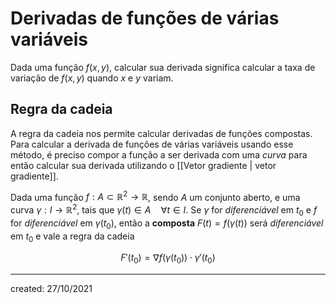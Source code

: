 # Derivadas de funções de várias variáveis
Dada uma função $f(x,y)$, calcular sua derivada significa calcular a taxa de variação de $f(x,y)$ quando $x$ e $y$ variam.

## Regra da cadeia
A regra da cadeia nos permite calcular derivadas de funções compostas. Para calcular a derivada de funções de várias variáveis usando esse método, é preciso compor a função a ser derivada com uma *curva* para então calcular sua derivada utilizando o [[Vetor gradiente | vetor gradiente]].

Dada uma função $f: A \subset \mathbb{R}^2 \to \mathbb{R}$, sendo $A$ um conjunto aberto, e uma curva $\gamma : I \to \mathbb{R}^2$, tais que $\gamma (t) \in A \quad \forall t \in I$. Se $\gamma$ for *diferenciável* em $t_0$ e $f$ for *diferenciável* em $\gamma (t_0)$, então a **composta** $F(t) = f(\gamma (t))$ será *diferenciável* em $t_0$ e vale a regra da cadeia

$$
  F'(t_0) = \nabla f(\gamma (t_0)) \cdot \gamma '(t_0)
$$

---

created: 27/10/2021
